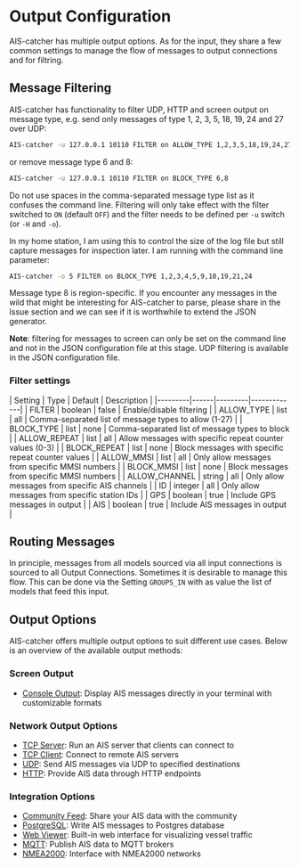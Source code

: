 # Output Configuration

AIS-catcher has multiple output options. As for the input, they share a few common settings to manage the flow of messages to output connections and for filtring.


## Message Filtering

AIS-catcher has functionality to filter UDP, HTTP and screen output on message type, e.g. send only messages of type 1, 2, 3, 5, 18, 19, 24 and 27 over UDP:
```bash
AIS-catcher -u 127.0.0.1 10110 FILTER on ALLOW_TYPE 1,2,3,5,18,19,24,27
```
or remove message type 6 and 8:
```bash
AIS-catcher -u 127.0.0.1 10110 FILTER on BLOCK_TYPE 6,8
```
Do not use spaces in the comma-separated message type list as it confuses the command line. Filtering will only take effect with the filter switched to ``ON`` (default ``OFF``) and the filter needs to be defined per ``-u`` switch (or ``-H`` and ``-o``).

In my home station, I am using this to control the size of the log file but still capture messages for inspection later. I am running with the command line parameter:
```bash
AIS-catcher -o 5 FILTER on BLOCK_TYPE 1,2,3,4,5,9,18,19,21,24
```
Message type 8 is region-specific. If you encounter any messages in the wild that might be interesting for AIS-catcher to parse, please share in the Issue section and we can see if it is worthwhile to extend the JSON generator. 

**Note**: filtering for messages to screen can only be set on the command line and not in the JSON configuration file at this stage. UDP filtering is available in the JSON configuration file.

### Filter settings

<div class="settings-table" markdown>
| Setting | Type | Default | Description |
|---------|------|---------|-------------|
| <span class="cmd-setting">FILTER</span> | boolean | <span class="cmd-value">false</span> | Enable/disable filtering |
| <span class="cmd-setting">ALLOW_TYPE</span> | list | <span class="cmd-value">all</span> | Comma-separated list of message types to allow (1-27) |
| <span class="cmd-setting">BLOCK_TYPE</span> | list | <span class="cmd-value">none</span> | Comma-separated list of message types to block |
| <span class="cmd-setting">ALLOW_REPEAT</span> | list | <span class="cmd-value">all</span> | Allow messages with specific repeat counter values (0-3) |
| <span class="cmd-setting">BLOCK_REPEAT</span> | list | <span class="cmd-value">none</span> | Block messages with specific repeat counter values |
| <span class="cmd-setting">ALLOW_MMSI</span> | list | <span class="cmd-value">all</span> | Only allow messages from specific MMSI numbers |
| <span class="cmd-setting">BLOCK_MMSI</span> | list | <span class="cmd-value">none</span> | Block messages from specific MMSI numbers |
| <span class="cmd-setting">ALLOW_CHANNEL</span> | string | <span class="cmd-value">all</span> | Only allow messages from specific AIS channels |
| <span class="cmd-setting">ID</span> | integer | <span class="cmd-value">all</span> | Only allow messages from specific station IDs |
| <span class="cmd-setting">GPS</span> | boolean | <span class="cmd-value">true</span> | Include GPS messages in output |
| <span class="cmd-setting">AIS</span> | boolean | <span class="cmd-value">true</span> | Include AIS messages in output |
</div>

## Routing Messages

In principle, messages from all models sourced via all input connections is sourced to all Output Connections. Sometimes it is desirable to manage this flow.
This can be done via the Setting `GROUPS_IN` with as value the list of models that feed this input. 

## Output Options

AIS-catcher offers multiple output options to suit different use cases. Below is an overview of the available output methods:

### Screen Output
- [Console Output](console.md): Display AIS messages directly in your terminal with customizable formats

### Network Output Options
- [TCP Server](TCP-server.md): Run an AIS server that clients can connect to
- [TCP Client](TCP-client.md): Connect to remote AIS servers
- [UDP](UDP.md): Send AIS messages via UDP to specified destinations
- [HTTP](HTTP.md): Provide AIS data through HTTP endpoints

### Integration Options
- [Community Feed](community-feed.md): Share your AIS data with the community
- [PostgreSQL](PSQL.md): Write AIS messages to Postgres database
- [Web Viewer](web-viewer.md): Built-in web interface for visualizing vessel traffic
- [MQTT](MQTT.md): Publish AIS data to MQTT brokers
- [NMEA2000](NMEA2000.md): Interface with NMEA2000 networks

